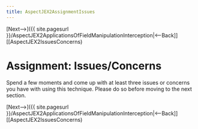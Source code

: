 ```yaml
---
title: AspectJEX2AssignmentIssues
---
```

[Next-->]({{ site.pagesurl }}/AspectJEX2ApplicationsOfFieldManipulationInterception|<--Back]] [[AspectJEX2IssuesConcerns)

# Assignment: Issues/Concerns
Spend a few moments and come up with at least three issues or concerns you have with using this technique. Please do so before moving to the next section.

[Next-->]({{ site.pagesurl }}/AspectJEX2ApplicationsOfFieldManipulationInterception|<--Back]] [[AspectJEX2IssuesConcerns)